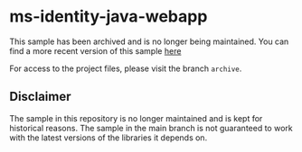 # ms-identity-java-webapp

This sample has been archived and is no longer being maintained. You can find a more recent version of this sample [here](https://github.com/Azure-Samples/ms-identity-docs-code-java)

For access to the project files, please visit the branch `archive`.

## Disclaimer

The sample in this repository is no longer maintained and is kept for historical reasons. The sample in the main branch is not guaranteed to work with the latest versions of the libraries it depends on.